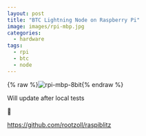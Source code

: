 ```yaml
---
layout: post
title: "BTC Lightning Node on Raspberry Pi"
image: images/rpi-mbp.jpg
categories:
  - hardware
tags:
  - rpi
  - btc
  - node
---
```

{% raw %}<img src="/images/rpi-mbp.gif" alt="rpi-mbp-8bit">{% endraw %}

Will update after local tests

🚧

https://github.com/rootzoll/raspiblitz
